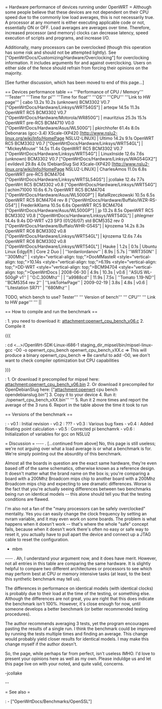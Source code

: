 = Hardware performance of devices running under OpenWRT = Although some
people believe that these devices are not dependent on their CPU speed
due to the commonly low load averages, this is not necessarily true. A
processor at any moment is either executing applicable code or not,
essentially ON or OFF. Load averages are averages over time. Therefore,
increased processor (and memory) clocks can decrease latency, speed
execution of scripts and programs, and increase I/O.

Additionally, many processors can be overclocked (though this operation
has some risk and should not be attempted lightly). See
\["OpenWrtDocs/Customizing/Hardware/Overclocking"\] for overclocking
information. It includes arguments for and against overclocking. Users
on either side of the fence should refrain from forcing their opinions
on the majority.

\[See further discussion, which has been moved to end of this page...\]

== Devices performance table == '''Performance of CPU / Memory'''
'''Tester''' '''Time for pi''' '''Time for float''' '''OS''' '''CPU'''
'''Link to HW page''' | cabo 13.2s 10.2s (unknown) BCM3302 V0.7
\["OpenWrtDocs/Hardware/Linksys/WRT54GS"\] | arteqw 14.5s 11.3s OpenWRT
RC5 BCM3302 V0.7 \["OpenWrtDocs/Hardware/Motorola/WR850G"\] | mauritzius
25.3s 15.1s OpenWRT pre-RC5 BCM4710 V0.0
\["OpenWrtDocs/Hardware/Asus/WL500G"\] | pkirchhofer 61.4s 8.0s
Debonaras (gcc-3.4) XScale-IXP420
\[<http://www.nslu2-linux.org/wiki/Info/HomePage> NSLU2-LINUX\] | Ultimo
14.2s 9.1s OpenWRT RC5 BCM3302 V0.7
\["OpenWrtDocs/Hardware/Linksys/WRT54GL"\] | ''MickeyMouse'' 14.5s 11.4s
OpenWRT RC5 BCM3302 V0.7 \["OpenWrtDocs/Hardware/Linksys/WRT54G"\] |
LinuxInside 12.6s 7.6s (unknown) BCM3302 V0.7
\["OpenWrtDocs/Hardware/Linksys/WAG54GX2"\] | evildevil 29.8s 4.0s
!DebianSlug Sid XScale-IXP420
\[<http://www.nslu2-linux.org/wiki/Info/HomePage> NSLU2-LINUX\] |
CharlesAmos 11.0s 6.8s OpenWRT pre-RC5 BCM4704
\["OpenWrtDocs/Hardware/Linksys/WRTSL54GS"\] | jcollake 12.4s 7.7s
OpenWrt RC5 BCM3302 v0.8 \["OpenWrtDocs/Hardware/Linksys/WRT54G"\] |
achim71000 10.6s 6.7s OpenWRT RC5 BCM4704
\["OpenWrtDocs/Hardware/Asus/WL500GP"\] | RafalRzeczkowski 10.5s 6.5s
OpenWRT RC5 BCM4704 rev 8 \["OpenWrtDocs/Hardware/Buffalo/WZR-RS-G54"\]
| FrederikKlama 10.5s 6.6s OpenWRT RC5 BCM4704
\["OpenWrtDocs/Hardware/Asus/WL500GP"\] | jp 13.2s 8.5s OpenWRT RC5
BCM3302 V0.8 \["OpenWrtDocs/Hardware/Linksys/WRT54GL"\] | phlegmer 14.4s
9.4s DD-WRT v23 SP3 (01/26/07) std BCM5352 rev 0
\["OpenWrtDocs/Hardware/Buffalo/WHR-G54S"\] | kjrozema 14.2s 8.3s
OpenWRT RC6 BCM3302 v0.8 \["OpenWrtDocs/Hardware/Linksys/WRT54GL"\] |
kjrozema 12.6s 7.4s OpenWRT RC6 BCM3302 v0.8
\["OpenWrtDocs/Hardware/Linksys/WRT54GL"\] | Hauke | 1.2s | 0.1s |
Ubuntu Linux EdgyEft | Core 2 Duo | | ''IordanIordanov'' | 8.9s | 5.7s |
''WRT350N'' | ''300Mhz'' | &lt;style="vertical-align:
top;"&gt;DooMMasteR &lt;style="vertical-align: top;"&gt;10.14s
&lt;style="vertical-align: top;"&gt;6.19s &lt;style="vertical-align:
top;"&gt;DD-WRT &lt;style="vertical-align: top;"&gt;BCM94704
&lt;style="vertical-align: top;"&gt;OpenWrtDocs | 2008-06-30 | 4.9s |
10.3s | v0.6 | ''ASUS WL-500gP v1'' | ''O.C.300Mhz'' | | ''a9988cd'' |
11.9s | 7.5s | ''Tomato 1.19-ND''| ''BCM5354 rev 2'' | ''LinkToHwPage''
| 2009-02-19 | 3.8s | 4.8s | v0.6 | ''Litestation SR71'' | ''680Mhz'' |

TODO, which bench to use? Tester''' ''' Version of bench''' ''' CPU'''
''' Link to HW page''' ''' ||

== How to compile and run the benchmark ==

:   1.  you need to download it: <attachment:openwrt_cpu_bench_v06.c>
    2.  Compile it

{{{

:   cd &lt;...&gt;/OpenWrt-SDK-Linux-i686-1
    staging\_dir\_mipsel/bin/mipsel-linux-gcc -O0 -o openwrt\_cpu\_bench
    openwrt\_cpu\_bench\_vXX.c =&gt; This will produce a binary
    openwrt\_cpu\_bench =&gt; Be careful to add -O0, we don't want to
    check compiler optimization but CPU capabilities

}}}

:   1.  Or download it precompiled for mipsel here:
        <attachment:openwrt_cpu_bench_v06.bin>
    2.  Or download it precompiled for OpenDebianSlug here:
        \["<attachment:openwrt> cpu bench opendebianslug.bin"\]
    3.  Copy it to your device
    4.  Run it: ./openwrt\_cpu\_bench\_vXX.bin''' '''
    5.  Run it 2 more times and report the average of the 3 runs
    6.  Report in the table above the time it took to run

== Versions of the benchmark ==

:   -   v0.1 : Initial revision
    -   v0.2 : ???
    -   v0.3 : Various bug fixes
    -   v0.4 : Added floating point calculation
    -   v0.5 : Corrected pi benchamrk
    -   v0.6 : Initialization of variables for gcc on NSLU2

= Discussion = ---- . \[...continued from above\] No, this page is still
useless; we're not arguing over what a load average is or what a
benchmark is for. We're simply pointing out the absurdity of this
benchmark.

Almost all the boards in question are the exact same hardware, they're
even based off of the same schematics, otherwise known as a reference
design. It doesn't matter what the brand name on the box is; you're
comparing a board with a 200Mhz Broadcom mips chip to another board with
a 200Mhz Broadcom mips chip and expecting to see dramatic differences.
Worse is the fact that you're actually seeing differences between two
benchmarks being run on identical models -- this alone should tell you
that the testing conditions are flawed.

I'm also not a fan of the "many processors can be safely overclocked"
mentality. Yes you can easily change the clock frequency by setting an
nvram variable, and it may even work on some boards. The problem is what
happens when it doesn't work -- that's where the whole "safe" concept
fails, because when it doesn't work there's often no easy or safe way to
reset it, you actually have to pull apart the device and connect up a
JTAG cable to reset the configuration.

-   mbm

---- . Ah, I understand your argument now, and it does have merit.
However, not all entries in this table are comparing the same hardware.
It is slightly helpful to compare two different architectures or
processors to see which may perform best at CPU or memory intensive
tasks (at least, to the best this synthetic benchmark may tell us).

The differences in performance on identical models (with identical
clocks) is probably due to their load at the time of the testing, or
something else. Although the differences are not great, you are right
that this does indicate the benchmark isn't 100%. However, it's close
enough for now, until someone develops a better benchmark (or better
recommended testing procedures).

The author recommends averaging 3 tests, yet the program encourages
pasting the results of a single run. I think the benchmark could be
improved by running the tests multiple times and finding an average.
This change would probably yield closer results for identical models. I
may make this change myself if the author doesn't.

So, the page, while perhaps far from perfect, isn't useless IMHO. I'd
love to present your opinions here as well as my own. Please induldge us
and let this page live on with your noted, and quite valid, concerns.

-jcollake

--

= See also =

:   -   \["OpenWrtDocs/Benchmarks/OpenSSL"\]


